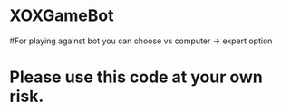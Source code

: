 # XOXGameBot
#For playing against bot you can choose vs computer  -> expert option
# Please use this code at your own risk.
